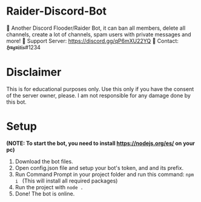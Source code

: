 # Raider-Discord-Bot
🚀 Another Discord Flooder/Raider Bot, it can ban all members, delete all channels, create a lot of channels, spam users with private messages and more!
🔎 Support Server: https://discord.gg/qP6mXU22YQ
📜 Contact: 𝕳𝖚𝖌𝖚𝖎𝖙𝖎𝖘#1234

# Disclaimer
This is for educational purposes only. Use this only if you have the consent of the server owner, please. I am not responsible for any damage done by this bot.

# Setup
**(NOTE: To start the bot, you need to install https://nodejs.org/es/ on your pc)**
1. Download the bot files.
2. Open config.json file and setup your bot's token, and and its prefix.
3. Run Command Prompt in your project folder and run this command:
```npm i ``` (This will install all required packages)
4. Run the project with ```node .```
5. Done! The bot is online.
